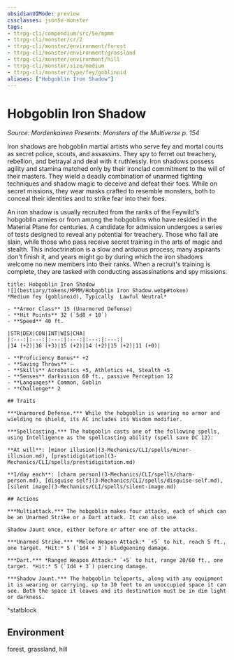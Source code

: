 ```yaml
---
obsidianUIMode: preview
cssclasses: json5e-monster
tags:
- ttrpg-cli/compendium/src/5e/mpmm
- ttrpg-cli/monster/cr/2
- ttrpg-cli/monster/environment/forest
- ttrpg-cli/monster/environment/grassland
- ttrpg-cli/monster/environment/hill
- ttrpg-cli/monster/size/medium
- ttrpg-cli/monster/type/fey/goblinoid
aliases: ["Hobgoblin Iron Shadow"]
---
```

# Hobgoblin Iron Shadow
*Source: Mordenkainen Presents: Monsters of the Multiverse p. 154*  

Iron shadows are hobgoblin martial artists who serve fey and mortal courts as secret police, scouts, and assassins. They spy to ferret out treachery, rebellion, and betrayal and deal with it ruthlessly. Iron shadows possess agility and stamina matched only by their ironclad commitment to the will of their masters. They wield a deadly combination of unarmed fighting techniques and shadow magic to deceive and defeat their foes. While on secret missions, they wear masks crafted to resemble monsters, both to conceal their identities and to strike fear into their foes.

An iron shadow is usually recruited from the ranks of the Feywild's hobgoblin armies or from among the hobgoblins who have resided in the Material Plane for centuries. A candidate for admission undergoes a series of tests designed to reveal any potential for treachery. Those who fail are slain, while those who pass receive secret training in the arts of magic and stealth. This indoctrination is a slow and arduous process; many aspirants don't finish it, and years might go by during which the iron shadows welcome no new members into their ranks. When a recruit's training is complete, they are tasked with conducting assassinations and spy missions.

```ad-statblock
title: Hobgoblin Iron Shadow
![](bestiary/tokens/MPMM/Hobgoblin Iron Shadow.webp#token)
*Medium fey (goblinoid), Typically  Lawful Neutral*

- **Armor Class** 15 (Unarmored Defense)
- **Hit Points** 32 (`5d8 + 10`)
- **Speed** 40 ft.

|STR|DEX|CON|INT|WIS|CHA|
|:---:|:---:|:---:|:---:|:---:|:---:|
|14 (+2)|16 (+3)|15 (+2)|14 (+2)|15 (+2)|11 (+0)|

- **Proficiency Bonus** +2
- **Saving Throws** ⏤
- **Skills** Acrobatics +5, Athletics +4, Stealth +5
- **Senses** darkvision 60 ft., passive Perception 12
- **Languages** Common, Goblin
- **Challenge** 2

## Traits

***Unarmored Defense.*** While the hobgoblin is wearing no armor and wielding no shield, its AC includes its Wisdom modifier.

***Spellcasting.*** The hobgoblin casts one of the following spells, using Intelligence as the spellcasting ability (spell save DC 12):

**At will**: [minor illusion](3-Mechanics/CLI/spells/minor-illusion.md), [prestidigitation](3-Mechanics/CLI/spells/prestidigitation.md)

**1/day each**: [charm person](3-Mechanics/CLI/spells/charm-person.md), [disguise self](3-Mechanics/CLI/spells/disguise-self.md), [silent image](3-Mechanics/CLI/spells/silent-image.md)

## Actions

***Multiattack.*** The hobgoblin makes four attacks, each of which can be an Unarmed Strike or a Dart attack. It can also use

Shadow Jaunt once, either before or after one of the attacks.

***Unarmed Strike.*** *Melee Weapon Attack:* `+5` to hit, reach 5 ft., one target. *Hit:* 5 (`1d4 + 3`) bludgeoning damage.

***Dart.*** *Ranged Weapon Attack:* `+5` to hit, range 20/60 ft., one target. *Hit:* 5 (`1d4 + 3`) piercing damage.

***Shadow Jaunt.*** The hobgoblin teleports, along with any equipment it is wearing or carrying, up to 30 feet to an unoccupied space it can see. Both the space it leaves and its destination must be in dim light or darkness.
```
^statblock

## Environment

forest, grassland, hill